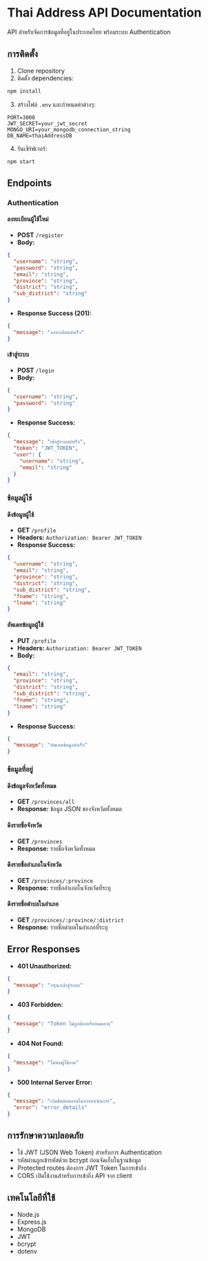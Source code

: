 # Thai Address API Documentation

API สำหรับจัดการข้อมูลที่อยู่ในประเทศไทย พร้อมระบบ Authentication

## การติดตั้ง

1. Clone repository
2. ติดตั้ง dependencies:
```bash
npm install
```
3. สร้างไฟล์ `.env` และกำหนดค่าต่างๆ:
```
PORT=3000
JWT_SECRET=your_jwt_secret
MONGO_URI=your_mongodb_connection_string
DB_NAME=thaiAddressDB
```
4. รันเซิร์ฟเวอร์:
```bash
npm start
```

## Endpoints

### Authentication

#### ลงทะเบียนผู้ใช้ใหม่
- **POST** `/register`
- **Body:**
```json
{
  "username": "string",
  "password": "string",
  "email": "string",
  "province": "string",
  "district": "string",
  "sub_district": "string"
}
```
- **Response Success (201):**
```json
{
  "message": "ลงทะเบียนสำเร็จ"
}
```

#### เข้าสู่ระบบ
- **POST** `/login`
- **Body:**
```json
{
  "username": "string",
  "password": "string"
}
```
- **Response Success:**
```json
{
  "message": "เข้าสู่ระบบสำเร็จ",
  "token": "JWT_TOKEN",
  "user": {
    "username": "string",
    "email": "string"
  }
}
```

### ข้อมูลผู้ใช้

#### ดึงข้อมูลผู้ใช้
- **GET** `/profile`
- **Headers:** `Authorization: Bearer JWT_TOKEN`
- **Response Success:**
```json
{
  "username": "string",
  "email": "string",
  "province": "string",
  "district": "string",
  "sub_district": "string",
  "fname": "string",
  "lname": "string"
}
```

#### อัพเดทข้อมูลผู้ใช้
- **PUT** `/profile`
- **Headers:** `Authorization: Bearer JWT_TOKEN`
- **Body:**
```json
{
  "email": "string",
  "province": "string",
  "district": "string",
  "sub_district": "string",
  "fname": "string",
  "lname": "string"
}
```
- **Response Success:**
```json
{
  "message": "อัพเดทข้อมูลสำเร็จ"
}
```

### ข้อมูลที่อยู่

#### ดึงข้อมูลจังหวัดทั้งหมด
- **GET** `/provinces/all`
- **Response:** ข้อมูล JSON ของจังหวัดทั้งหมด

#### ดึงรายชื่อจังหวัด
- **GET** `/provinces`
- **Response:** รายชื่อจังหวัดทั้งหมด

#### ดึงรายชื่ออำเภอในจังหวัด
- **GET** `/provinces/:province`
- **Response:** รายชื่ออำเภอในจังหวัดที่ระบุ

#### ดึงรายชื่อตำบลในอำเภอ
- **GET** `/provinces/:province/:district`
- **Response:** รายชื่อตำบลในอำเภอที่ระบุ

## Error Responses

- **401 Unauthorized:**
```json
{
  "message": "กรุณาเข้าสู่ระบบ"
}
```

- **403 Forbidden:**
```json
{
  "message": "Token ไม่ถูกต้องหรือหมดอายุ"
}
```

- **404 Not Found:**
```json
{
  "message": "ไม่พบผู้ใช้งาน"
}
```

- **500 Internal Server Error:**
```json
{
  "message": "เกิดข้อผิดพลาดในการดำเนินการ",
  "error": "error_details"
}
```

## การรักษาความปลอดภัย

- ใช้ JWT (JSON Web Token) สำหรับการ Authentication
- รหัสผ่านถูกเข้ารหัสด้วย bcrypt ก่อนจัดเก็บในฐานข้อมูล
- Protected routes ต้องการ JWT Token ในการเข้าถึง
- CORS เปิดใช้งานสำหรับการเข้าถึง API จาก client

## เทคโนโลยีที่ใช้

- Node.js
- Express.js
- MongoDB
- JWT
- bcrypt
- dotenv